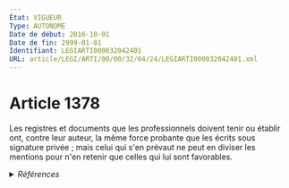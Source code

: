 ```yaml
---
État: VIGUEUR
Type: AUTONOME
Date de début: 2016-10-01
Date de fin: 2999-01-01
Identifiant: LEGIARTI000032042401
URL: article/LEGI/ARTI/00/00/32/04/24/LEGIARTI000032042401.xml
---
```


<h1>Article 1378</h1>

Les registres et documents que les professionnels doivent tenir ou établir ont,
contre leur auteur, la même force probante que les écrits sous signature privée
; mais celui qui s'en prévaut ne peut en diviser les mentions pour n'en retenir
que celles qui lui sont favorables.


<details>
  <summary><em>Références</em></summary>

  <h2>Articles faisant référence à l'article</h2>
  
  <ul>
    <li>
      <a href="https://legal.tricoteuses.fr//redirection/LEGIARTI000032006595?vers=git&vers=legifrance">Ordonnance n° 2016-131 du 10 février 2016 portant réforme du droit des contrats, du régime général et de la preuve des obligations - article 4 ENTIEREMENT_MODIF</a> MODIFIE source
    </li>
  </ul>
  
  <h2>Références faites par l'article</h2>
  
  <ul>
    <li>
      2016-02-10 MODIFIE cible <a href="https://legal.tricoteuses.fr//redirection/LEGIARTI000032006595?vers=git&vers=legifrance">Ordonnance n° 2016-131 du 10 février 2016 portant réforme du droit des contrats, du régime général et de la preuve des obligations - article 4 ENTIEREMENT_MODIF</a>
    </li>
    <li>
      2999-01-01 CONCORDANCE source <a href="https://legal.tricoteuses.fr//redirection/LEGIARTI000006438031?vers=git&vers=legifrance">Code civil - article 1329 AUTONOME MODIFIE, en vigueur du 2000-03-14 au 2016-10-01</a>
    </li>
    <li>
      2999-01-01 CONCORDANCE source <a href="https://legal.tricoteuses.fr//redirection/LEGIARTI000006438041?vers=git&vers=legifrance">Code civil - article 1330 AUTONOME MODIFIE, en vigueur du 2000-03-14 au 2016-10-01</a>
    </li>
    <li>
      CODIFICATION source Loi 1804-02-09
    </li>
  </ul>
</details>
